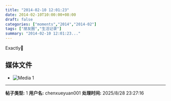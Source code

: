 ```yaml
---
title: "2014-02-10 12:01:23"
date: 2014-02-10T10:00:00+08:00
draft: false
categories: ["moments","2014","2014-02"]
tags: ["朋友圈","生活记录"]
summary: "2014-02-10 12:01:23..."
---
```


Exactly

## 媒体文件

- ![Media 1](/Moments/photos/2014-02-10/201402101201230.jpg)

---

**帖子类型:** 1
**用户名:** chenxueyuan001
**处理时间:** 2025/8/28 23:27:16